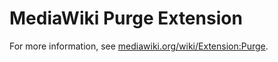 # MediaWiki Purge Extension

For more information, see [mediawiki.org/wiki/Extension:Purge](https://www.mediawiki.org/wiki/Extension:Purge).
